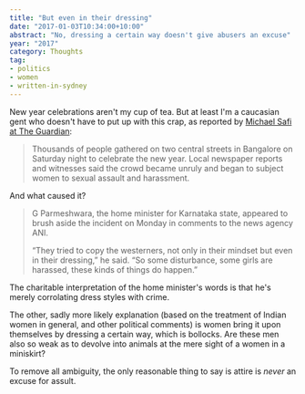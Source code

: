 ```yaml
---
title: "But even in their dressing"
date: "2017-01-03T10:34:00+10:00"
abstract: "No, dressing a certain way doesn't give abusers an excuse"
year: "2017"
category: Thoughts
tag:
- politics
- women
- written-in-sydney
---
```

New year celebrations aren't my cup of tea. But at least I'm a caucasian gent who doesn't have to put up with this crap, as reported by [Michael Safi at The Guardian]:

> Thousands of people gathered on two central streets in Bangalore on Saturday night to celebrate the new year. Local newspaper reports and witnesses said the crowd became unruly and began to subject women to sexual assault and harassment. 

And what caused it?

> G Parmeshwara, the home minister for Karnataka state, appeared to brush aside the incident on Monday in comments to the news agency ANI.
> 
> “They tried to copy the westerners, not only in their mindset but even in their dressing,” he said. “So some disturbance, some girls are harassed, these kinds of things do happen.”

The charitable interpretation of the home minister's words is that he's merely corrolating dress styles with crime.

The other, sadly more likely explanation (based on the treatment of Indian women in general, and other political comments) is women bring it upon themselves by dressing a certain way, which is bollocks. Are these men also so weak as to devolve into animals at the mere sight of a women in a miniskirt?

To remove all ambiguity, the only reasonable thing to say is attire is *never* an excuse for assult. 

[Michael Safi at The Guardian]: https://www.theguardian.com/world/2017/jan/02/mass-molestation-bangalore-blamed-on-indians-copying-west

